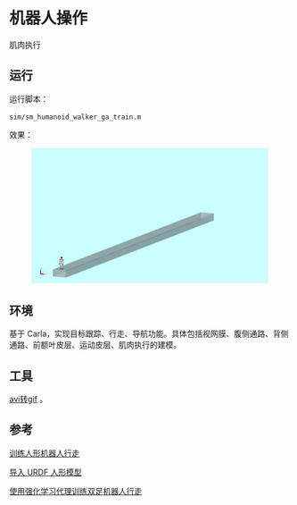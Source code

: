 # 机器人操作
肌肉执行
## 运行
运行脚本：
```shell
sim/sm_humanoid_walker_ga_train.m
```
效果：

<figure class="half">
    <img src=fig/sm_humanoid_walker_rl_24s.gif alt="green2red" width="480"/>
</figure>

## 环境
基于 Carla，实现目标跟踪、行走、导航功能。具体包括视网膜、腹侧通路、背侧通路、前额叶皮层、运动皮层、肌肉执行的建模。

## 工具
[avi转gif](https://www.aconvert.com/cn/video/avi-to-gif/) 。

## 参考

[训练人形机器人行走](https://ww2.mathworks.cn/help/releases/R2022b/deeplearning/ug/humanoid_walker.html)

[导入 URDF 人形模型](https://ww2.mathworks.cn/help/releases/R2022b/sm/ug/import-a-urdf-model.html)

[使用强化学习代理训练双足机器人行走](https://ww2.mathworks.cn/help/releases/R2022b/reinforcement-learning/ug/train-biped-robot-to-walk-using-reinforcement-learning-agents.html)


